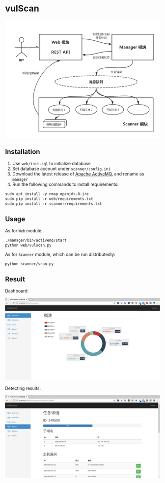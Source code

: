 # vulScan

![](./images/framework.png)

## Installation

1. Use `web/init.sql` to initialize database
2. Set database account under `scanner/config.ini`
3. Download the latest release of [Apache ActiveMQ](http://activemq.apache.org/download.html), and rename as `manager`
4. Run the following commands to install requirements:

```
sudo apt install -y nmap openjdk-8-jre
sudo pip install -r web/requirements.txt
sudo pip install -r scanner/requirements.txt
```

## Usage

As for `Web` module:

```
./manager/bin/activemq/start
python web/vulscan.py
```

As for `Scanner` module, which can be run distributedly:

```
python scanner/scan.py
```

## Result

Dashboard:

![](./images/01.png)

Detecting results:

![](./images/02.png)
